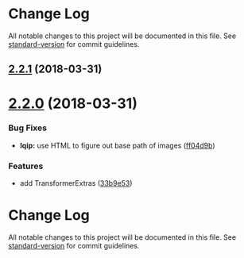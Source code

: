 # Change Log

All notable changes to this project will be documented in this file. See [standard-version](https://github.com/conventional-changelog/standard-version) for commit guidelines.

<a name="2.2.1"></a>
## [2.2.1](https://github.com/maistho/gulp-html-transform/compare/v2.2.0...v2.2.1) (2018-03-31)



<a name="2.2.0"></a>
# [2.2.0](https://github.com/maistho/gulp-html-transform/compare/v2.1.0...v2.2.0) (2018-03-31)


### Bug Fixes

* **lqip:** use HTML to figure out base path of images ([ff04d9b](https://github.com/maistho/gulp-html-transform/commit/ff04d9b))


### Features

* add TransformerExtras ([33b9e53](https://github.com/maistho/gulp-html-transform/commit/33b9e53))



# Change Log

All notable changes to this project will be documented in this file. See [standard-version](https://github.com/conventional-changelog/standard-version) for commit guidelines.
